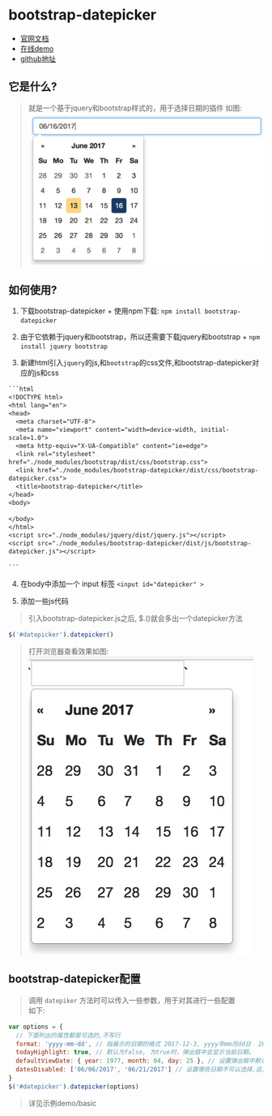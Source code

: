 # bootstrap-datepicker
  - [官网文档](http://bootstrap-datepicker.readthedocs.io/en/stable/)  
  - [在线demo](https://uxsolutions.github.io/bootstrap-datepicker/)
  - [github地址](https://github.com/uxsolutions/bootstrap-datepicker)

## 它是什么?
  > 就是一个基于jquery和bootstrap样式的，用于选择日期的插件
  > 如图:  
  > ![示例图片](./images/datapicker-demo.jpg)  

## 如何使用?
  1. 下载bootstrap-datepicker
    + 使用npm下载: `npm install bootstrap-datepicker`

  2. 由于它依赖于jquery和bootstrap，所以还需要下载jquery和bootstrap
    + `npm install jquery bootstrap`

  3. 新建html引入`jquery`的js,和`bootstrap`的css文件,和bootstrap-datepicker对应的js和css

    ```html
    <!DOCTYPE html>
    <html lang="en">
    <head>
      <meta charset="UTF-8">
      <meta name="viewport" content="width=device-width, initial-scale=1.0">
      <meta http-equiv="X-UA-Compatible" content="ie=edge">
      <link rel="stylesheet" href="./node_modules/bootstrap/dist/css/bootstrap.css">
      <link href="./node_modules/bootstrap-datepicker/dist/css/bootstrap-datepicker.css">
      <title>bootstrap-datepicker</title>
    </head>
    <body>
      
    </body>
    </html>
    <script src="./node_modules/jquery/dist/jquery.js"></script>
    <script src="./node_modules/bootstrap-datepicker/dist/js/bootstrap-datepicker.js"></script>

    ```
    
  4. 在body中添加一个 input 标签
  `<input id="datepicker" >`
  
  5. 添加一些js代码
  > 引入bootstrap-datepicker.js之后, $.()就会多出一个datepicker方法  
  ```js
  $('#datepicker').datepicker()
  ```
  > 打开浏览器查看效果如图: 
  > ![效果](./images/basic.jpg)
  
## bootstrap-datepicker配置
  > 调用 `datepiker` 方法时可以传入一些参数，用于对其进行一些配置  
  > 如下: 
  ```js
  var options = {
    // 下面列出的属性都是可选的,不写行  
    format: 'yyyy-mm-dd', // 指展示的日期的格式 2017-12-3, yyyy年mm月dd日  2017年12月3日
    todayHighlight: true, // 默认为false, 为true时，弹出框中会显示当前日期。
    defaultViewDate: { year: 1977, month: 04, day: 25 }, // 设置弹出框中默认会显示的时间, 会使得todayHighlight: true 失效
    datesDisabled: ['06/06/2017', '06/21/2017'] // 设置哪些日期不可以选择,这里就是禁止选择6日与21日
  }
  $('#datepicker').datepicker(options)
  ```
> 详见示例demo/basic